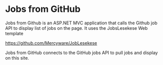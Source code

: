 # Jobs from GitHub

Jobs from Github is an ASP.NET MVC application that calls the Github job API to display list of jobs on the page.
It uses the JobsLesekese Web template

https://github.com/Mercyware/JobLesekese

Jobs from GitHub connects to the GitHub jobs API to pull jobs and display on this site. 
